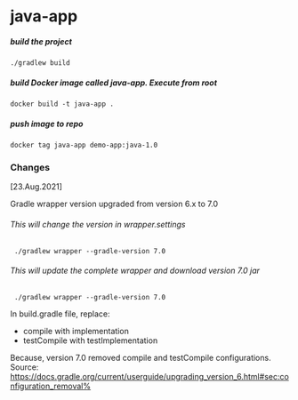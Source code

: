 # java-app
##### build the project

    ./gradlew build

##### build Docker image called java-app. Execute from root

    docker build -t java-app .

##### push image to repo

    docker tag java-app demo-app:java-1.0


### Changes
[23.Aug.2021]

Gradle wrapper version upgraded from version 6.x to 7.0

###### This will change the version in wrapper.settings

     ./gradlew wrapper --gradle-version 7.0

###### This will update the complete wrapper and download version 7.0 jar

     ./gradlew wrapper --gradle-version 7.0

In build.gradle file, replace:
- compile with implementation
- testCompile with testImplementation

Because, version 7.0 removed compile and testCompile configurations.
Source: https://docs.gradle.org/current/userguide/upgrading_version_6.html#sec:configuration_removal%
